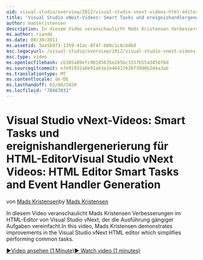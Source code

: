 ```yaml
---
uid: visual-studio/overview/2012/visual-studio-vnext-videos-html-editor-smart-tasks-and-event-handler-generation
title: 'Visual Studio vNext-Videos: Smart Tasks und ereignishandlergenerierung von HTML-Editor | Microsoft-Dokumentation'
author: madskristensen
description: In diesem Video veranschaulicht Mads Kristensen Verbesserungen im HTML-Editor von Visual Studio vNext, der die Ausführung gängiger Aufgaben vereinfacht.
ms.author: riande
ms.date: 08/30/2011
ms.assetid: 3aa5b073-1359-41ac-8f4f-b09c1c8cb4bd
msc.legacyurl: /visual-studio/overview/2012/visual-studio-vnext-videos-html-editor-smart-tasks-and-event-handler-generation
msc.type: video
ms.openlocfilehash: cb385a89efc90185635e285bc3317b554d456f6d
ms.sourcegitcommit: e7e91932a6e91a63e2e46417626f39d6b244a3ab
ms.translationtype: MT
ms.contentlocale: de-DE
ms.lasthandoff: 03/06/2020
ms.locfileid: "78467031"
---
```

# <a name="visual-studio-vnext-videos-html-editor-smart-tasks-and-event-handler-generation"></a><span data-ttu-id="17a02-103">Visual Studio vNext-Videos: Smart Tasks und ereignishandlergenerierung für HTML-Editor</span><span class="sxs-lookup"><span data-stu-id="17a02-103">Visual Studio vNext Videos: HTML Editor Smart Tasks and Event Handler Generation</span></span>

<span data-ttu-id="17a02-104">von [Mads Kristensen](https://github.com/madskristensen)</span><span class="sxs-lookup"><span data-stu-id="17a02-104">by [Mads Kristensen](https://github.com/madskristensen)</span></span>

<span data-ttu-id="17a02-105">In diesem Video veranschaulicht Mads Kristensen Verbesserungen im HTML-Editor von Visual Studio vNext, der die Ausführung gängiger Aufgaben vereinfacht.</span><span class="sxs-lookup"><span data-stu-id="17a02-105">In this video, Mads Kristensen demonstrates improvements in the Visual Studio vNext HTML editor which simplifies performing common tasks.</span></span>

[<span data-ttu-id="17a02-106">&#9654;Video ansehen (1 Minute)</span><span class="sxs-lookup"><span data-stu-id="17a02-106">&#9654; Watch video (1 minutes)</span></span>](https://channel9.msdn.com/Blogs/ASP-NET-Site-Videos/visual-studio-vnext-videos-html-editor-smart-tasks-and-event-handler-generation)
